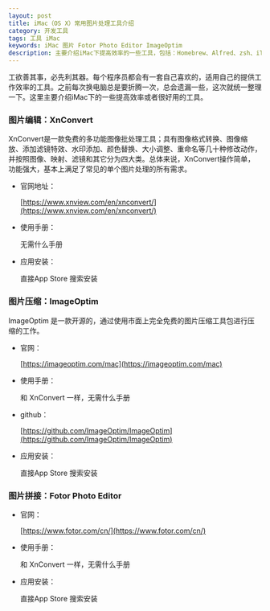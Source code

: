 ```yaml
---
layout: post
title: iMac（OS X）常用图片处理工具介绍
category: 开发工具
tags: 工具 iMac
keywords: iMac 图片 Fotor Photo Editor ImageOptim 
description: 主要介绍iMac下提高效率的一些工具，包括：Homebrew、Alfred、zsh、iTerm2、Charles & Fiddler等
---
```


工欲善其事，必先利其器。每个程序员都会有一套自己喜欢的，适用自己的提供工作效率的工具。之前每次换电脑总是要折腾一次，总会遗漏一些，这次就统一整理一下。这里主要介绍iMac下的一些提高效率或者很好用的工具。

### 图片编辑：XnConvert

XnConvert是一款免费的多功能图像批处理工具；具有图像格式转换、图像缩放、添加滤镜特效、水印添加、颜色替换、大小调整、重命名等几十种修改动作，并按照图像、映射、滤镜和其它分为四大类。总体来说，XnConvert操作简单，功能强大，基本上满足了常见的单个图片处理的所有需求。


- 官网地址：

	[https://www.xnview.com/en/xnconvert/](https://www.xnview.com/en/xnconvert/)

- 使用手册：

	无需什么手册
	
- 应用安装：

	直接App Store 搜索安装
	
### 图片压缩：ImageOptim

ImageOptim 是一款开源的，通过使用市面上完全免费的图片压缩工具包进行压缩的工作。

- 官网：

	[https://imageoptim.com/mac](https://imageoptim.com/mac)

- 使用手册：

	和 XnConvert 一样，无需什么手册
	
- github：

	[https://github.com/ImageOptim/ImageOptim](https://github.com/ImageOptim/ImageOptim)

- 应用安装：

	直接App Store 搜索安装
	
### 图片拼接：Fotor Photo Editor

- 官网：

	[https://www.fotor.com/cn/](https://www.fotor.com/cn/)

- 使用手册：

	和 XnConvert 一样，无需什么手册
	
- 应用安装：

	直接App Store 搜索安装
